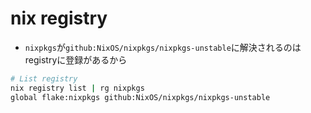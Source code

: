 # nix registry

* `nixpkgs`が`github:NixOS/nixpkgs/nixpkgs-unstable`に解決されるのはregistryに登録があるから

```sh
# List registry
nix registry list | rg nixpkgs
global flake:nixpkgs github:NixOS/nixpkgs/nixpkgs-unstable
```

